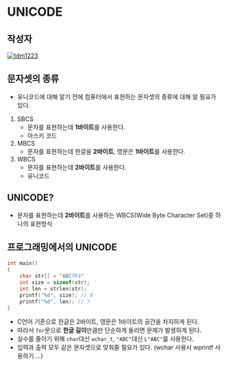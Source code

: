 # **UNICODE**

## 작성자
[![tdm1223](https://avatars1.githubusercontent.com/u/21440957?s=100&v=4)](https://github.com/tdm1223)

## 문자셋의 종류
- 유니코드에 대해 알기 전에 컴퓨터에서 표현하는 문자셋의 종류에 대해 알 필요가 있다.
1. SBCS
    - 문자를 표현하는데 **1바이트**를 사용한다.
    - 아스키 코드
2. MBCS
    - 문자를 표현하는데 한글을 **2바이트**, 영문은 **1바이트**를 사용한다.
3. WBCS
    - 문자를 표현하는데 **2바이트**를 사용한다.
    - 유니코드

## UNICODE?
- 문자를 표현하는데 **2바이트**를 사용하는 WBCS(Wide Byte Character Set)중 하나의 표현방식

## 프로그래밍에서의 UNICODE
```cpp
int main()
{
    char str[] = "ABC가나"
    int size = sizeof(str);
    int len = strlen(str);
    printf("%d", size); // 8
    printf("%d", len); // 7
}
```
- C언어 기준으로 한글은 2바이트, 영문은 1바이트의 공간을 차지하게 된다.
- 따라서 `for`문으로 **한글 길이**만큼만 단순하게 돌리면 문제가 발생하게 된다.
- 실수를 줄이기 위해 `char`대신 `wchar_t`, `"ABC"`대신 `L"ABC"`를 사용한다.
- 입력과 출력 모두 같은 문자셋으로 맞춰줄 필요가 있다. (wchar 사용시 wprintf 사용하기 ...)
